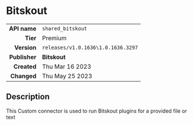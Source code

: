 # Bitskout
| | |
|-:|-|
|**API name**|`shared_bitskout`|
|**Tier**|Premium|
|**Version**|`releases/v1.0.1636\1.0.1636.3297`|
|**Publisher**|**Bitskout**|
|**Created**|Thu Mar 16 2023|
|**Changed**|Thu May 25 2023|

## Description
This Custom connector is used to run Bitskout plugins for a provided file or text
